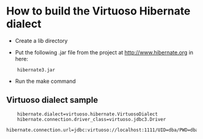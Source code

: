 How to build the Virtuoso Hibernate dialect
===========================================

  * Create a lib directory 

  * Put the following .jar file from the project at
    http://www.hibernate.org in here:

```
	hibernate3.jar
```

  * Run the make command


Virtuoso dialect sample
-----------------------
```
    hibernate.dialect=virtuoso.hibernate.VirtuosoDialect
    hibernate.connection.driver_class=virtuoso.jdbc3.Driver
    hibernate.connection.url=jdbc:virtuoso://localhost:1111/UID=dba/PWD=dba
```


